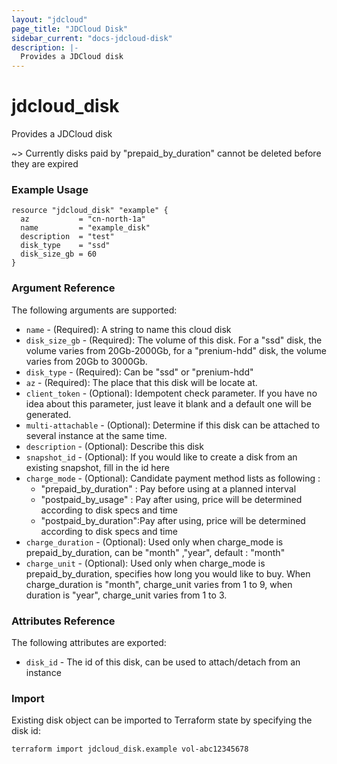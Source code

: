 ```yaml
---
layout: "jdcloud"
page_title: "JDCloud Disk"
sidebar_current: "docs-jdcloud-disk"
description: |-
  Provides a JDCloud disk 
---
```



# jdcloud\_disk

Provides a JDCloud disk 


~> Currently disks paid by "prepaid\_by\_duration" cannot be deleted before they are expired


### Example Usage

```hcl
resource "jdcloud_disk" "example" {
  az           = "cn-north-1a"
  name         = "example_disk"
  description  = "test"
  disk_type    = "ssd"
  disk_size_gb = 60
}
```

### Argument Reference

The following arguments are supported:

* `name` - \(Required\): A string to name this cloud disk
* `disk_size_gb` - \(Required\): The volume of this disk. For a "ssd" disk, the volume varies from 20Gb-2000Gb,  for a "prenium-hdd" disk, the volume varies from 20Gb to 3000Gb.
* `disk_type` - \(Required\): Can be "ssd" or "prenium-hdd"
* `az` - \(Required\):  The place that this disk will be locate at.
* `client_token` - \(Optional\):  Idempotent check parameter. If you have no idea about this parameter, just leave it blank and a default one will be generated.
* `multi-attachable` - \(Optional\): Determine if this disk can be attached to several instance at the same time.
* `description` - \(Optional\):  Describe this disk
* `snapshot_id` - \(Optional\): If you would like to create a disk from an existing snapshot, fill in the id here
* `charge_mode` - \(Optional\): Candidate payment method lists as following :
  * "prepaid\_by\_duration" : Pay before using at a planned interval
  * "postpaid\_by\_usage" : Pay after using, price will be determined according to disk specs and time
  * "postpaid\_by\_duration":Pay after using, price will be determined according to disk specs and time
* `charge_duration` - \(Optional\): Used only when charge\_mode is prepaid\_by\_duration, can be "month" ,"year", default : "month" 
* `charge_unit` - \(Optional\): Used only when charge\_mode is prepaid\_by\_duration, specifies how long you would like to buy. When charge\_duration is "month", charge\_unit varies from 1 to 9, when duration is "year", charge\_unit varies from 1 to 3.

### Attributes Reference

The following attributes are exported:

* `disk_id` - The id of this disk, can be used to attach/detach from an instance

### Import

Existing disk object can be imported to Terraform state by specifying the disk id:

```text
terraform import jdcloud_disk.example vol-abc12345678
```



